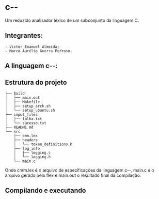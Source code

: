 # c--
Um reduzido analisador léxico de um subconjunto da linguagem C.

## Integrantes:
    - Victor Emanuel Almeida;
    - Marco Aurélio Guerra Pedroso.

## A linguagem c--:

## Estrutura do projeto
```
├── build
│   ├── main.out
│   ├── Makefile
│   ├── setup_arch.sh
│   └── setup_ubuntu.sh
├── input_files
│   ├── falha.txt
│   └── sucesso.txt
├── README.md
└── src
    ├── cmm.lex
    ├── headers
    │   └── token_definitions.h
    ├── log_info
    │   ├── logging.c
    │   └── logging.h
    └── main.c
```

Onde cmm.lex é o arquivo de especificações da linguagem c--, main.c é o arquivo gerado pelo flex e main.out o resultado final da compilação.

## Compilando e executando
